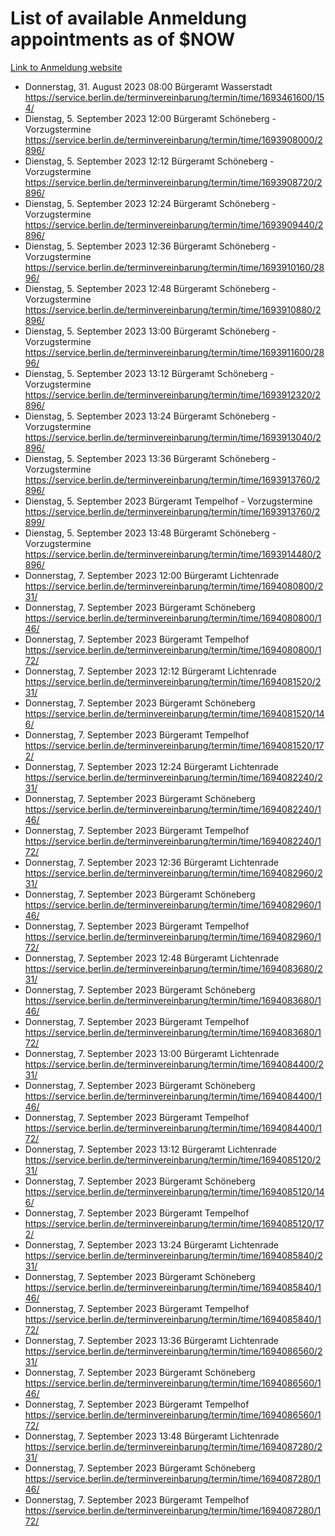 # List of available Anmeldung appointments as of $NOW
[Link to Anmeldung website](https://service.berlin.de/terminvereinbarung/termin/tag.php?termin=1&anliegen[]=120686&dienstleisterlist=122210,122217,327316,122219,327312,122227,327314,122231,327346,122243,327348,122254,122252,329742,122260,329745,122262,329748,122271,327278,122273,327274,122277,327276,330436,122280,327294,122282,327290,122284,327292,122291,327270,122285,327266,122286,327264,122296,327268,150230,329760,122297,327286,122294,327284,122312,329763,122314,329775,122304,327330,122311,327334,122309,327332,317869,122281,327352,122279,329772,122283,122276,327324,122274,327326,122267,329766,122246,327318,122251,327320,122257,327322,122208,327298,122226,327300&herkunft=http%3A%2F%2Fservice.berlin.de%2Fdienstleistung%2F120686%2F)
- Donnerstag, 31. August 2023 08:00 Bürgeramt Wasserstadt https://service.berlin.de/terminvereinbarung/termin/time/1693461600/154/
- Dienstag, 5. September 2023 12:00 Bürgeramt Schöneberg - Vorzugstermine https://service.berlin.de/terminvereinbarung/termin/time/1693908000/2896/
- Dienstag, 5. September 2023 12:12 Bürgeramt Schöneberg - Vorzugstermine https://service.berlin.de/terminvereinbarung/termin/time/1693908720/2896/
- Dienstag, 5. September 2023 12:24 Bürgeramt Schöneberg - Vorzugstermine https://service.berlin.de/terminvereinbarung/termin/time/1693909440/2896/
- Dienstag, 5. September 2023 12:36 Bürgeramt Schöneberg - Vorzugstermine https://service.berlin.de/terminvereinbarung/termin/time/1693910160/2896/
- Dienstag, 5. September 2023 12:48 Bürgeramt Schöneberg - Vorzugstermine https://service.berlin.de/terminvereinbarung/termin/time/1693910880/2896/
- Dienstag, 5. September 2023 13:00 Bürgeramt Schöneberg - Vorzugstermine https://service.berlin.de/terminvereinbarung/termin/time/1693911600/2896/
- Dienstag, 5. September 2023 13:12 Bürgeramt Schöneberg - Vorzugstermine https://service.berlin.de/terminvereinbarung/termin/time/1693912320/2896/
- Dienstag, 5. September 2023 13:24 Bürgeramt Schöneberg - Vorzugstermine https://service.berlin.de/terminvereinbarung/termin/time/1693913040/2896/
- Dienstag, 5. September 2023 13:36 Bürgeramt Schöneberg - Vorzugstermine https://service.berlin.de/terminvereinbarung/termin/time/1693913760/2896/
- Dienstag, 5. September 2023  Bürgeramt Tempelhof - Vorzugstermine https://service.berlin.de/terminvereinbarung/termin/time/1693913760/2899/
- Dienstag, 5. September 2023 13:48 Bürgeramt Schöneberg - Vorzugstermine https://service.berlin.de/terminvereinbarung/termin/time/1693914480/2896/
- Donnerstag, 7. September 2023 12:00 Bürgeramt Lichtenrade https://service.berlin.de/terminvereinbarung/termin/time/1694080800/231/
- Donnerstag, 7. September 2023  Bürgeramt Schöneberg https://service.berlin.de/terminvereinbarung/termin/time/1694080800/146/
- Donnerstag, 7. September 2023  Bürgeramt Tempelhof https://service.berlin.de/terminvereinbarung/termin/time/1694080800/172/
- Donnerstag, 7. September 2023 12:12 Bürgeramt Lichtenrade https://service.berlin.de/terminvereinbarung/termin/time/1694081520/231/
- Donnerstag, 7. September 2023  Bürgeramt Schöneberg https://service.berlin.de/terminvereinbarung/termin/time/1694081520/146/
- Donnerstag, 7. September 2023  Bürgeramt Tempelhof https://service.berlin.de/terminvereinbarung/termin/time/1694081520/172/
- Donnerstag, 7. September 2023 12:24 Bürgeramt Lichtenrade https://service.berlin.de/terminvereinbarung/termin/time/1694082240/231/
- Donnerstag, 7. September 2023  Bürgeramt Schöneberg https://service.berlin.de/terminvereinbarung/termin/time/1694082240/146/
- Donnerstag, 7. September 2023  Bürgeramt Tempelhof https://service.berlin.de/terminvereinbarung/termin/time/1694082240/172/
- Donnerstag, 7. September 2023 12:36 Bürgeramt Lichtenrade https://service.berlin.de/terminvereinbarung/termin/time/1694082960/231/
- Donnerstag, 7. September 2023  Bürgeramt Schöneberg https://service.berlin.de/terminvereinbarung/termin/time/1694082960/146/
- Donnerstag, 7. September 2023  Bürgeramt Tempelhof https://service.berlin.de/terminvereinbarung/termin/time/1694082960/172/
- Donnerstag, 7. September 2023 12:48 Bürgeramt Lichtenrade https://service.berlin.de/terminvereinbarung/termin/time/1694083680/231/
- Donnerstag, 7. September 2023  Bürgeramt Schöneberg https://service.berlin.de/terminvereinbarung/termin/time/1694083680/146/
- Donnerstag, 7. September 2023  Bürgeramt Tempelhof https://service.berlin.de/terminvereinbarung/termin/time/1694083680/172/
- Donnerstag, 7. September 2023 13:00 Bürgeramt Lichtenrade https://service.berlin.de/terminvereinbarung/termin/time/1694084400/231/
- Donnerstag, 7. September 2023  Bürgeramt Schöneberg https://service.berlin.de/terminvereinbarung/termin/time/1694084400/146/
- Donnerstag, 7. September 2023  Bürgeramt Tempelhof https://service.berlin.de/terminvereinbarung/termin/time/1694084400/172/
- Donnerstag, 7. September 2023 13:12 Bürgeramt Lichtenrade https://service.berlin.de/terminvereinbarung/termin/time/1694085120/231/
- Donnerstag, 7. September 2023  Bürgeramt Schöneberg https://service.berlin.de/terminvereinbarung/termin/time/1694085120/146/
- Donnerstag, 7. September 2023  Bürgeramt Tempelhof https://service.berlin.de/terminvereinbarung/termin/time/1694085120/172/
- Donnerstag, 7. September 2023 13:24 Bürgeramt Lichtenrade https://service.berlin.de/terminvereinbarung/termin/time/1694085840/231/
- Donnerstag, 7. September 2023  Bürgeramt Schöneberg https://service.berlin.de/terminvereinbarung/termin/time/1694085840/146/
- Donnerstag, 7. September 2023  Bürgeramt Tempelhof https://service.berlin.de/terminvereinbarung/termin/time/1694085840/172/
- Donnerstag, 7. September 2023 13:36 Bürgeramt Lichtenrade https://service.berlin.de/terminvereinbarung/termin/time/1694086560/231/
- Donnerstag, 7. September 2023  Bürgeramt Schöneberg https://service.berlin.de/terminvereinbarung/termin/time/1694086560/146/
- Donnerstag, 7. September 2023  Bürgeramt Tempelhof https://service.berlin.de/terminvereinbarung/termin/time/1694086560/172/
- Donnerstag, 7. September 2023 13:48 Bürgeramt Lichtenrade https://service.berlin.de/terminvereinbarung/termin/time/1694087280/231/
- Donnerstag, 7. September 2023  Bürgeramt Schöneberg https://service.berlin.de/terminvereinbarung/termin/time/1694087280/146/
- Donnerstag, 7. September 2023  Bürgeramt Tempelhof https://service.berlin.de/terminvereinbarung/termin/time/1694087280/172/
